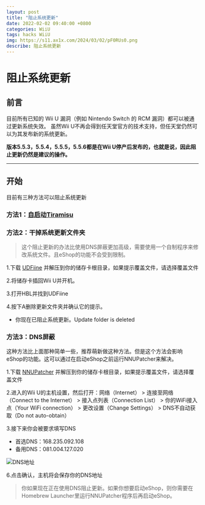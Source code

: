 ```yaml
---
layout: post
title: "阻止系统更新"
date: 2022-02-02 09:40:00 +0800
categories: WiiU
tags: hacks WiiU
img: https://s11.ax1x.com/2024/03/02/pF0RUs0.png
describe: 阻止系统更新
---
```


# 阻止系统更新

## 前言

目前所有已知的 Wii U 漏洞（例如 Nintendo Switch 的 RCM 漏洞）都可以被通过更新系统失效。 虽然Wii U不再会得到任天堂官方的技术支持，但任天堂仍然可以为其发布新的系统更新。

**版本5.5.3，5.5.4，5.5.5，5.5.6都是在Wii U停产后发布的，也就是说，因此阻止更新仍然是建议的操作。**

<hr />

## 开始

目前有三种方法可以阻止系统更新

### 方法1：[自启动Tiramisu](https://littleFIve233.GitHub.io/wiiu/2023/02/04/Autobooting-Tiramisu.html)

### 方法2：干掉系统更新文件夹

> 这个阻止更新的办法比使用DNS屏蔽更加高级，需要使用一个自制程序来修改系统文件。且eShop的功能不会受到限制。

1.下载 [UDFiine](https://wiiubru.com/appstore/zips/UFDiine.zip) 并解压到你的储存卡根目录，如果提示覆盖文件，请选择覆盖文件

2.将储存卡插回Wii U并开机。

3.打开HBL并找到UDFiine

4.按下A删除更新文件夹并确认它的提示。
- 你现在已阻止系统更新。Update folder is deleted

### 方法3：DNS屏蔽

这种方法比上面那种简单一些，推荐萌新做这种方法。但是这个方法会影响eShop的功能。这可以通过在启动eShop之前运行NNUPatcher来解决。

1.下载 [NNUPatcher](https://wiiubru.com/appstore/zips/nnupatcher.zip) 并解压到你的储存卡根目录，如果提示覆盖文件，请选择覆盖文件

2.进入的Wii U的主机设置，然后打开：网络（Internet） > 连接至网络（Connect to the Internet） > 接入点列表（Connection List） > 你的WiFi接入点（Your WiFi connection） > 更改设置（Change Settings） > DNS不自动获取（Do not auto-obtain）

3.接下来你会被要求填写DNS

- 首选DNS：168.235.092.108
- 备用DNS：081.004.127.020

![DNS地址](https://wiiu.hacks.guide/docs/assets/img/DNS.png)

6.点击确认，主机将会保存你的DNS地址

> 你如果现在正在使用DNS阻止更新。如果你想要启动eShop，则你需要在Homebrew Launcher里运行NNUPatcher程序后再启动eShop。
